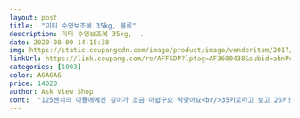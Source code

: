 ```yaml
---
layout: post 
title:  "미티 수영보조복 35kg, 블루" 
description: 미티 수영보조복 35kg,  ..
date: 2020-08-09 14:15:38 
img: https://static.coupangcdn.com/image/product/image/vendoritem/2017/06/07/3158367998/48bb6967-87f7-4dfb-a77b-3baf8abc8405.jpg 
linkUrl: https://link.coupang.com/re/AFFSDP?lptag=AF3600438&subid=ahnPublicAsk&pageKey=22951359&itemId=91118961&vendorItemId=3158367998&traceid=V0-113-84449915e48d99ab 
categories: [1003] 
color: A6A6A6 
price: 14020 
author: Ask View Shop 
cont:  "125센치의 아들에에겐 길이가 조금 아쉽구요 딱맞아요<br/>35키로라고 보고 26키로인 아들을 위해 구매했는데<br/>그래도 물에서도 잘 뜨고 너무너무 유용하게 잘 사용했네요 ㅎㅎ<br/>늦은 물놀이 간다고 부랴부랴 구매 했어요 워낙 종류도 많고 ㅠ 뭘 사야 할지 몰라 한참 써치했네요 퍼들이랑 고민 했는데 같은 반 친구 엄마가 먼저 물놀이 다녀왔는데 구명조끼가 더 낫겠더란 후기를 들려줘서 구명조끼로 샀는데요 디자인도 귀엽고 목 받침 있어서 물놀이 할 때 좀 더 안정감 있게 했어요  조끼가 뜨지 않게 다리 사이에  고정 할 수 있는 끈도 있는데  끈을 사용 안할시 넣을 수 있는 포켓도 조끼 안쪽에 있어요 근데 이 줄을 연결하니 느낌이 별로 안 좋은지 빼려고 하더라구요 ㅎ<br/>상품설명서에 제시된 몸무게 보다 조금 덜 나가지만(약 23kg) 입었을 때 많이 크다는 느낌은 안들어서 괜찮았어요.<br/><br/>올 여름 쓰면 끝일것같습니다<br/>원래 이렇게 짧은건지 더 큰걸 사야했던건지 ,,<br/>저희 애가 4살 15.<br/>5 키로인데 조끼 품이 여유가 거의 없더라구요 물론 옆에 끈을 조절해서 늘릴 수는 있는데 늘려도 널널한 느낌은 아니었어요<br/>호루라기도 달려 있는데 일반적으로 사용하는 호루라기는 아니고 납딱하고 길쭉한 모양인데 4살 아이 잘 불지는 못하더라구요 ㅠ<br/>확실히 조끼를 입으니 덜 추워하는 것 같아요.<br/><br/>" 
---
```

